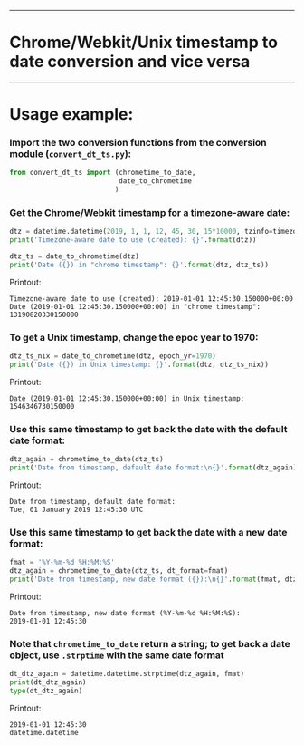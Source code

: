 ----
# Chrome/Webkit/Unix timestamp to date conversion and vice versa
----
# Usage example:

### Import the two conversion functions from the conversion module (`convert_dt_ts.py`):

```python
from convert_dt_ts import (chrometime_to_date,
                           date_to_chrometime
                          )
```

### Get the Chrome/Webkit timestamp for a timezone-aware date:
```python
dtz = datetime.datetime(2019, 1, 1, 12, 45, 30, 15*10000, tzinfo=timezone.utc)
print('Timezone-aware date to use (created): {}'.format(dtz))

dtz_ts = date_to_chrometime(dtz)
print('Date ({}) in "chrome timestamp": {}'.format(dtz, dtz_ts))
```
Printout:
```
Timezone-aware date to use (created): 2019-01-01 12:45:30.150000+00:00
Date (2019-01-01 12:45:30.150000+00:00) in "chrome timestamp": 13190820330150000
```

### To get a Unix timestamp, change the epoc year to 1970:
```python
dtz_ts_nix = date_to_chrometime(dtz, epoch_yr=1970)
print('Date ({}) in Unix timestamp: {}'.format(dtz, dtz_ts_nix))
```
Printout:
```
Date (2019-01-01 12:45:30.150000+00:00) in Unix timestamp: 1546346730150000
```

### Use this same timestamp to get back the date with the default date format:
```python
dtz_again = chrometime_to_date(dtz_ts)
print('Date from timestamp, default date format:\n{}'.format(dtz_again))
```
Printout:
```
Date from timestamp, default date format:
Tue, 01 January 2019 12:45:30 UTC
```

### Use this same timestamp to get back the date with a new date format:
```python
fmat = '%Y-%m-%d %H:%M:%S'
dtz_again = chrometime_to_date(dtz_ts, dt_format=fmat)
print('Date from timestamp, new date format ({}):\n{}'.format(fmat, dtz_again))
```
Printout:
```
Date from timestamp, new date format (%Y-%m-%d %H:%M:%S):
2019-01-01 12:45:30
```

### Note that `chrometime_to_date` return a string; to get back a date object, use `.strptime` with the same date format
```python
dt_dtz_again = datetime.datetime.strptime(dtz_again, fmat)
print(dt_dtz_again)
type(dt_dtz_again)
```
Printout:
```
2019-01-01 12:45:30
datetime.datetime
```